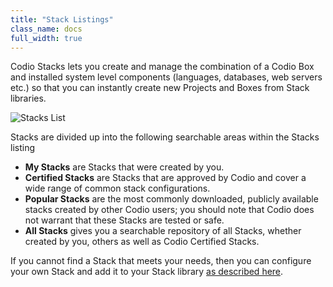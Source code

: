 ```yaml
---
title: "Stack Listings"
class_name: docs
full_width: true
---
```



Codio Stacks lets you create and manage the combination of a Codio Box and installed system level components (languages, databases, web servers etc.) so that you can instantly create new Projects and Boxes from Stack libraries.

<img alt="Stacks List" src="/img/docs/stacks_list.png" class="simple"/>

Stacks are divided up into the following searchable areas within the Stacks listing

- **My Stacks** are Stacks that were created by you.
- **Certified Stacks** are Stacks that are approved by Codio and cover a wide range of common stack configurations.
- **Popular Stacks** are the most commonly downloaded, publicly available stacks created by other Codio users; you should note that Codio does not warrant that these Stacks are tested or safe.
- **All Stacks** gives you a searchable repository of all Stacks, whether created by you, others as well as Codio Certified Stacks.

If you cannot find a Stack that meets your needs, then you can configure your own Stack and add it to your Stack library [as described here](/docs/project/stacks/new).


